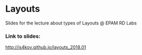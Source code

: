 # Layouts
Slides for the lecture about types of Layouts @ EPAM RD Labs

### Link to slides:

http://is4kov.github.io/layouts_2018.01
